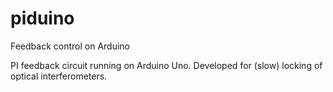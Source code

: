 # piduino
Feedback control on Arduino

PI feedback circuit running on Arduino Uno. Developed for (slow) locking of optical interferometers.
